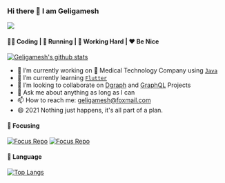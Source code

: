 ### Hi there 👋 I am Geligamesh

![](https://komarev.com/ghpvc/?username=wangyuheng)

####  👨‍💻  Coding  |  :running:  Running  |  :office:  Working Hard  |  :hearts:  Be Nice
 
[![Geligamesh's github stats](https://github-readme-stats.vercel.app/api?username=Geligamesh&show_icons=true)](https://github.com/anuraghazra/github-readme-stats)

- 🔭 I’m currently working on :hospital: Medical Technology Company using [`Java`](https://github.com/topics/java)
- 🌱 I’m currently learning [`Flutter`](https://github.com/topics/kotlin)
- 👯 I’m looking to collaborate on [Dgraph](https://github.com/topics/dgraph) and [GraphQL](https://github.com/topics/graphql) Projects
- 💬 Ask me about anything as long as I can
- 📫 How to reach me: geligamesh@foxmail.com
- 😄 2021 Nothing just happens, it's all part of a plan.


####  :rainbow:  Focusing

[![Focus Repo](https://github-readme-stats.vercel.app/api/pin/?username=Snailclimb&repo=guide-rpc-framework)](https://github.com/Snailclimb/guide-rpc-framework)
[![Focus Repo](https://github-readme-stats.vercel.app/api/pin/?username=Snailclimb&repo=JavaGuide)](https://github.com/Snailclimb/JavaGuide)

####  :hammer:  Language

[![Top Langs](https://github-readme-stats.vercel.app/api/top-langs/?username=wangyuheng&hide=html,css)](https://github.com/wangyuheng)
